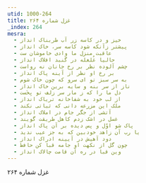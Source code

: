```yaml
---
utid: 1000-264
title: غزل شماره ۲۶۴
_index: 264
mesra:
  - خیز و در کاسه زر آب طربناک انداز
  - پیشتر زآنکه شود کاسه سر، خاک انداز
  - عاقبت منزل ما وادی خاموشان ست
  - حالیا غُلغله در گنبد افلاک انداز
  - چشم آلوده نظر بر رخ جانان نه رواست
  - بر رخ او نظر از آینه پاک انداز
  - به سر سبز تو ای سرو که چون خاک شوم
  - ناز از سر بنه و سایه برین خاک انداز
  - دل ما را که ز مار سر زلف تو بِخَست
  - از لب خود به شفاخانه تریاک انداز
  - ملک این مزرعه دانی که ثباتی نکند
  - آتشی از جگر جام در املاک انداز
  - غسل در اشک زدم کاهل طریقت گویند
  - پاک شو اوّل و پس دیده بر آن پاک انداز
  - یا رب آن زاهد خودبین که به جز عیب ندید
  - دود آهیش در آیینه ادراک انداز
  - چون گل از نکهت او جامه قبا کن حافظ
  - وین قبا در ره آن قامت چالاک انداز
---
```

غزل شماره ۲۶۴
